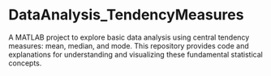 # DataAnalysis_TendencyMeasures
A MATLAB project to explore basic data analysis using central tendency measures: mean, median, and mode. This repository provides code and explanations for understanding and visualizing these fundamental statistical concepts.
